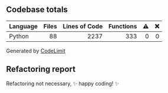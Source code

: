 ## Codebase totals
| **Language** | **Files** | **Lines of Code** | **Functions** | ⚠ | ❌ |
| --- | ---: | ---: | ---: | ---: | ---: |
| Python | 88 | 2237 | 333 | 0 | 0 |

Generated by [CodeLimit](https://getcodelimit.github.io)

## Refactoring report
Refactoring not necessary, ✨ happy coding! ✨

